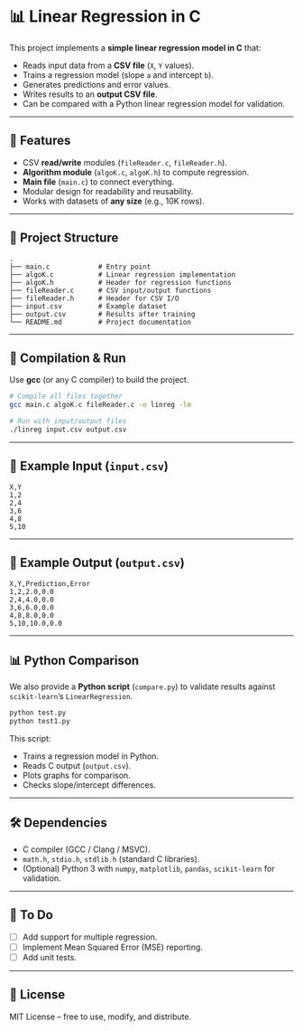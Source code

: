 # 📊 Linear Regression in C

This project implements a **simple linear regression model in C** that:

* Reads input data from a **CSV file** (`X`, `Y` values).
* Trains a regression model (slope `a` and intercept `b`).
* Generates predictions and error values.
* Writes results to an **output CSV file**.
* Can be compared with a Python linear regression model for validation.

---

## 🚀 Features

* CSV **read/write** modules (`fileReader.c`, `fileReader.h`).
* **Algorithm module** (`algoK.c`, `algoK.h`) to compute regression.
* **Main file** (`main.c`) to connect everything.
* Modular design for readability and reusability.
* Works with datasets of **any size** (e.g., 10K rows).

---

## 📂 Project Structure

```
.
├── main.c            # Entry point
├── algoK.c           # Linear regression implementation
├── algoK.h           # Header for regression functions
├── fileReader.c      # CSV input/output functions
├── fileReader.h      # Header for CSV I/O
├── input.csv         # Example dataset
├── output.csv        # Results after training
└── README.md         # Project documentation
```

---

## 🔧 Compilation & Run

Use **gcc** (or any C compiler) to build the project.

```bash
# Compile all files together
gcc main.c algoK.c fileReader.c -o linreg -lm

# Run with input/output files
./linreg input.csv output.csv
```

---

## 📄 Example Input (`input.csv`)

```csv
X,Y
1,2
2,4
3,6
4,8
5,10
```

---

## 📄 Example Output (`output.csv`)

```csv
X,Y,Prediction,Error
1,2,2.0,0.0
2,4,4.0,0.0
3,6,6.0,0.0
4,8,8.0,0.0
5,10,10.0,0.0
```

---

## 📊 Python Comparison

We also provide a **Python script** (`compare.py`) to validate results against `scikit-learn`’s `LinearRegression`.

```bash
python test.py
python test1.py
```

This script:

* Trains a regression model in Python.
* Reads C output (`output.csv`).
* Plots graphs for comparison.
* Checks slope/intercept differences.

---

## 🛠 Dependencies

* C compiler (GCC / Clang / MSVC).
* `math.h`, `stdio.h`, `stdlib.h` (standard C libraries).
* (Optional) Python 3 with `numpy`, `matplotlib`, `pandas`, `scikit-learn` for validation.

---

## 📌 To Do

* [ ] Add support for multiple regression.
* [ ] Implement Mean Squared Error (MSE) reporting.
* [ ] Add unit tests.

---

## 📜 License

MIT License – free to use, modify, and distribute.
